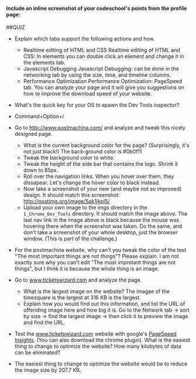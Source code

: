 #### Include an inline screenshot of your codeschool's points from the profile page:

<!-- Modify the Markdown to include your answers. Don't delete the questions! -->

##QUIZ
* Explain which tabs support the following actions and how.
  * Realtime editing of HTML and CSS 
  Realtime editing of HTML and CSS: In elements you can double click an element and change it in the elements tab.
  * Javascript Debugging
  Javascript Debugging: can be done in the networking tab by using the size, time, and timeline columns.
  * Performance Optimization 
  Performance Optimization: PageSpeed tab. You can analyze your page and it will give you suggestions on how to improve the download speed of your website.

* What's the quick key for your OS to spawn the Dev Tools inspector?
* Command+Option+i

* Go to http://www.postmachina.com/ and analyze and tweak this nicely designed page.
  * What is the current background color for the page?  (Surprisingly, it's not just black!)
  The back-ground color is #0b0f11
  * Tweak the background color to white.
  * Tweak the height of the side bar that contains the logo.  Shrink it down to 85px.
  * Roll over the navigation links.  When you hover over them, they dissapear.  Let's change the hover color to black instead.
  * Now take a screenshot of your new (and maybe not so improved) design.  It should match this screenshot: http://postimg.org/image/5ak1jkpl5/
  * Upload your own image to the imgs directory in the `1_Chrome_Dev_Tools` directory.  It should match the image above. The last nav link in the image above is black because the mouse was hovering there when the screenshot was taken. Do the same, and don't take a screenshot of your whole desktop, just the browser window. (This is part of the challenge.)

* For the postmachina website, why can't you tweak the color of the text "The most important things are not things"?  Please explain. I am not exactly sure why you can't edit "The most improtant things are not things", but I think it is because the whole thing is an image.

* Go to www.ticketswizard.com and analyze the page.  
  * What is the largest image on the website?
  The imagae of the timesquare is the largest at 316 KB is the largest. 
  * Explain how you would find out this information, and list the URL of offending image here and how big it is.
  Go to the Network tab -> sort by size -> find the largest image -> then click it to preview the image and find the URL.

* Test the www.ticketswizard.com website with google's [PageSpeed Insights](http://www.ticketswizard.com/).  (You can also download the chrome plugin).  What is the easiest thing to change to optimize the website?  How many kilobytes of data can be eliminated?
* The easiest thing to change to optimize the website would be to reduce the image size by 207.7 KB.